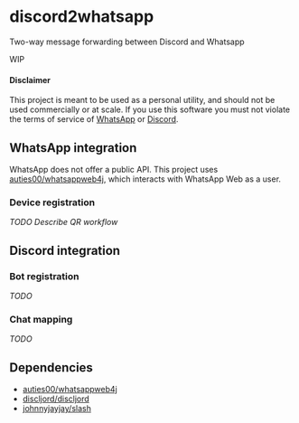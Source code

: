 # discord2whatsapp
Two-way message forwarding between Discord and Whatsapp

WIP

#### Disclaimer
This project is meant to be used as a personal utility, and should not be used commercially
or at scale.  If you use this software you must not violate the terms of service of
[WhatsApp](https://www.whatsapp.com/legal/terms-of-service/) or [Discord](https://discord.com/terms).

## WhatsApp integration

WhatsApp does not offer a public API.  This project uses [auties00/whatsappweb4j](https://github.com/Auties00/WhatsappWeb4j),
which interacts with WhatsApp Web as a user.  

### Device registration

*TODO Describe QR workflow*

## Discord integration

### Bot registration
*TODO*

### Chat mapping

*TODO*

## Dependencies

* [auties00/whatsappweb4j](https://github.com/Auties00/WhatsappWeb4j)
* [discljord/discljord](https://github.com/discljord/discljord)
* [johnnyjayjay/slash](https://github.com/JohnnyJayJay/slash)
